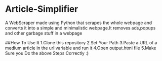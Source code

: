 # Article-Simplifier
A WebScraper made using Python that scrapes the whole webpage and converts it into a simple and minimalistic webpage.It removes ads,popups and other garbage stuff in a webpage

##How To Use It
1.Clone this repository
2.Set Your Path
3.Paste a URL of a medium article in the url variable and run it 
4.Open output.html file
5.Make Sure you Do the above Steps Correctly :)
